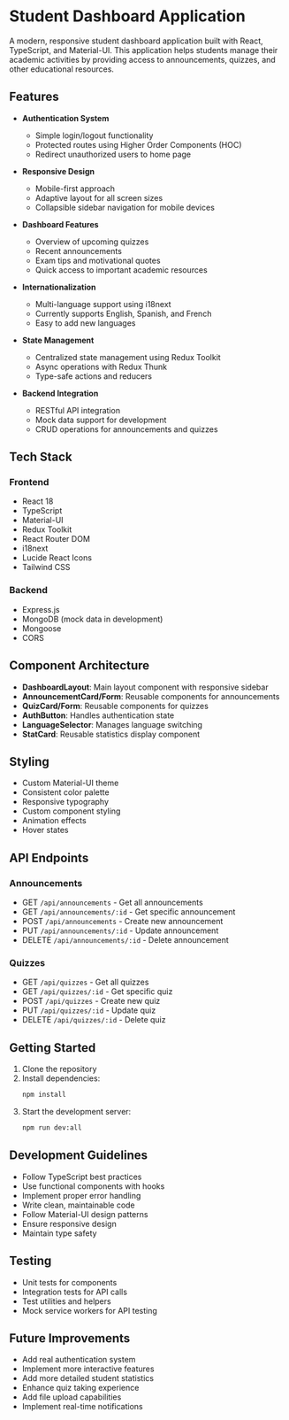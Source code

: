 # Student Dashboard Application

A modern, responsive student dashboard application built with React, TypeScript, and Material-UI. This application helps students manage their academic activities by providing access to announcements, quizzes, and other educational resources.

## Features

- **Authentication System**
  - Simple login/logout functionality
  - Protected routes using Higher Order Components (HOC)
  - Redirect unauthorized users to home page

- **Responsive Design**
  - Mobile-first approach
  - Adaptive layout for all screen sizes
  - Collapsible sidebar navigation for mobile devices

- **Dashboard Features**
  - Overview of upcoming quizzes
  - Recent announcements
  - Exam tips and motivational quotes
  - Quick access to important academic resources

- **Internationalization**
  - Multi-language support using i18next
  - Currently supports English, Spanish, and French
  - Easy to add new languages

- **State Management**
  - Centralized state management using Redux Toolkit
  - Async operations with Redux Thunk
  - Type-safe actions and reducers

- **Backend Integration**
  - RESTful API integration
  - Mock data support for development
  - CRUD operations for announcements and quizzes

## Tech Stack

### Frontend
- React 18
- TypeScript
- Material-UI
- Redux Toolkit
- React Router DOM
- i18next
- Lucide React Icons
- Tailwind CSS

### Backend
- Express.js
- MongoDB (mock data in development)
- Mongoose
- CORS


## Component Architecture

- **DashboardLayout**: Main layout component with responsive sidebar
- **AnnouncementCard/Form**: Reusable components for announcements
- **QuizCard/Form**: Reusable components for quizzes
- **AuthButton**: Handles authentication state
- **LanguageSelector**: Manages language switching
- **StatCard**: Reusable statistics display component

## Styling

- Custom Material-UI theme
- Consistent color palette
- Responsive typography
- Custom component styling
- Animation effects
- Hover states

## API Endpoints

### Announcements
- GET `/api/announcements` - Get all announcements
- GET `/api/announcements/:id` - Get specific announcement
- POST `/api/announcements` - Create new announcement
- PUT `/api/announcements/:id` - Update announcement
- DELETE `/api/announcements/:id` - Delete announcement

### Quizzes
- GET `/api/quizzes` - Get all quizzes
- GET `/api/quizzes/:id` - Get specific quiz
- POST `/api/quizzes` - Create new quiz
- PUT `/api/quizzes/:id` - Update quiz
- DELETE `/api/quizzes/:id` - Delete quiz

## Getting Started

1. Clone the repository
2. Install dependencies:
   ```bash
   npm install
   ```
3. Start the development server:
   ```bash
   npm run dev:all
   ```

## Development Guidelines

- Follow TypeScript best practices
- Use functional components with hooks
- Implement proper error handling
- Write clean, maintainable code
- Follow Material-UI design patterns
- Ensure responsive design
- Maintain type safety

## Testing

- Unit tests for components
- Integration tests for API calls
- Test utilities and helpers
- Mock service workers for API testing

## Future Improvements

- Add real authentication system
- Implement more interactive features
- Add more detailed student statistics
- Enhance quiz taking experience
- Add file upload capabilities
- Implement real-time notifications